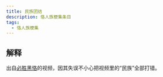 ```yaml
---
title: 民族团结
description: 恪人族梗集条目
tags:
  - 恪人族梗集
---
```


## 解释

出自[必胜黑恪](../必胜黑恪)的视频，因其失误不小心把视频里的“民族”全部打错。
